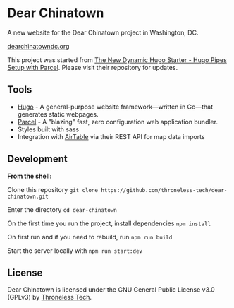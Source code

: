 # Dear Chinatown

A new website for the Dear Chinatown project in Washington, DC.

[dearchinatowndc.org](https://dearchinatowndc.org)

This project was started from [The New Dynamic Hugo Starter - Hugo Pipes Setup with Parcel](https://github.com/budparr/hugo-pipes-parcel). Please visit their repository for updates.

## Tools

 - [Hugo](http://gohugo.io/) - A general-purpose website framework—written in Go—that generates static webpages.
 - [Parcel](https://parceljs.org/) - A "blazing" fast, zero configuration web application bundler.
 - Styles built with sass
 - Integration with [AirTable](https://airtable.com/) via their REST API for map data imports
 
## Development

**From the shell:**

Clone this repository `git clone https://github.com/throneless-tech/dear-chinatown.git`

Enter the directory `cd dear-chinatown`

On the first time you run the project, install dependencies `npm install`

On first run and if you need to rebuild, run `npm run build`

Start the server locally with `npm run start:dev`

## License

Dear Chinatown is licensed under the GNU General Public License v3.0 (GPLv3) by [Throneless Tech](https://throneless.tech/).
